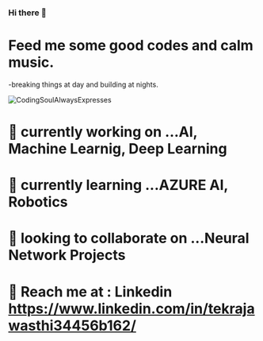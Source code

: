 ### Hi there 👋
# Feed me some good codes and calm music.
  -breaking things at day and building at nights.
<!--
**Tekraj15/Tekraj15** is a ✨ _special_ ✨ repository because its `README.md` (this file) appears on your GitHub profile.

Here are some ideas to get you started:

- 🔭 I’m currently working on ...
- 🌱 I’m currently learning ...
- 👯 I’m looking to collaborate on ...
- 🤔 I’m looking for help with ...
- 💬 Ask me about ...
- 📫 How to reach me: ...
- 😄 Pronouns: ...
- ⚡ Fun fact: ...
-->
![CodingSoulAlwaysExpresses](https://user-images.githubusercontent.com/38464224/87760321-31a1eb00-c82d-11ea-8523-0e0ff0dc07d4.jpg)

# 🔭 currently working on ...AI, Machine Learnig, Deep Learning
# 🌱 currently learning ...AZURE AI, Robotics
# 👯 looking to collaborate on ...Neural Network Projects
# 💬 Reach me at : Linkedin https://www.linkedin.com/in/tekrajawasthi34456b162/

